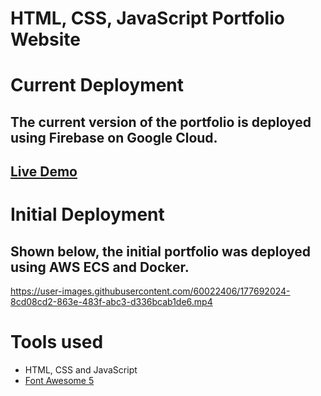 HTML, CSS, JavaScript Portfolio Website
=======
# Current Deployment #
## The current version of the portfolio is deployed using Firebase on Google Cloud.
## [Live Demo](https://portfolio-site-570fc.web.app/)

# Initial Deployment #
## Shown below, the initial portfolio was deployed using AWS ECS and Docker.

https://user-images.githubusercontent.com/60022406/177692024-8cd08cd2-863e-483f-abc3-d336bcab1de6.mp4

# Tools used #
* HTML, CSS and JavaScript
* [Font Awesome 5](https://fontawesome.com/)
